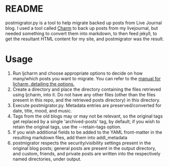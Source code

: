 # README

postmigrator.py is a tool to help migrate backed up posts from Live Journal blog.
I used a tool called [Charm](http://sourceforge.net/projects/ljcharm/) to back up posts from my livejournal, but needed something to convert them into markdown,
to then feed jekyll, to get the resultant HTML content for my site, and postmigrator was the result.

# Usage
1. Run ljcharm and choose appropriate options to decide on how many/which posts you want to migrate. 
You can refer to the [manual for ljcharm, detailing the options.](http://ljcharm.sourceforge.net/manual.html)
2. Create a directory and place the directory containing the files retrieved using ljcharm, into it. Do not have any other files (other than the files present in this repo, and the retrieved posts directory) in this directory.
3. Execute postmigrator.py. Metadata entries are preserved/converted for date, title, mood, and music. 
4. Tags from the old blogs may or may not be relevant, so the original tags get replaced by a single 'archived-posts' tag, by default; if you wish to retain the original tags, use the  --retain-tags option.
5. If you wish additional fields to be added to the YAML front-matter in the resulting markdown files, add them into addl_metadata
6. postmigrator respects the security/visibility settings present in the original blog posts; general posts are present in the output directory, and custom, friends, and private posts are written into the respectively named directories, under output.
